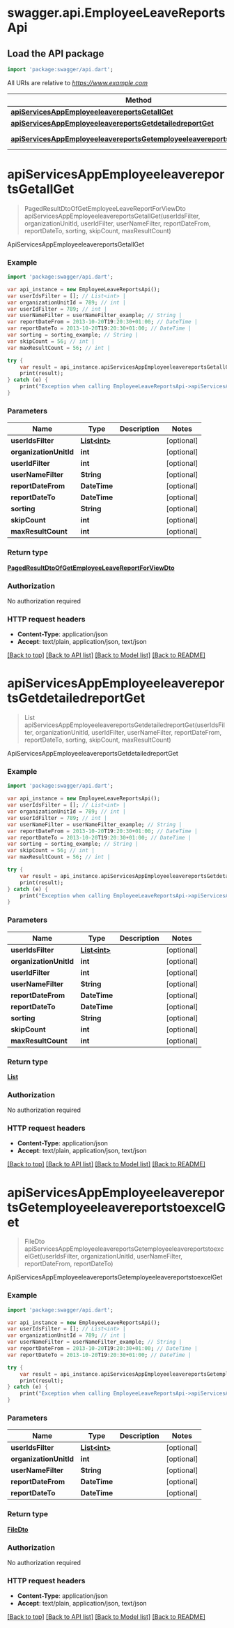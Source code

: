 # swagger.api.EmployeeLeaveReportsApi

## Load the API package
```dart
import 'package:swagger/api.dart';
```

All URIs are relative to *https://www.example.com*

Method | HTTP request | Description
------------- | ------------- | -------------
[**apiServicesAppEmployeeleavereportsGetallGet**](EmployeeLeaveReportsApi.md#apiServicesAppEmployeeleavereportsGetallGet) | **GET** /api/services/app/EmployeeLeaveReports/GetAll | ApiServicesAppEmployeeleavereportsGetallGet
[**apiServicesAppEmployeeleavereportsGetdetailedreportGet**](EmployeeLeaveReportsApi.md#apiServicesAppEmployeeleavereportsGetdetailedreportGet) | **GET** /api/services/app/EmployeeLeaveReports/GetDetailedReport | ApiServicesAppEmployeeleavereportsGetdetailedreportGet
[**apiServicesAppEmployeeleavereportsGetemployeeleavereportstoexcelGet**](EmployeeLeaveReportsApi.md#apiServicesAppEmployeeleavereportsGetemployeeleavereportstoexcelGet) | **GET** /api/services/app/EmployeeLeaveReports/GetEmployeeLeaveReportsToExcel | ApiServicesAppEmployeeleavereportsGetemployeeleavereportstoexcelGet


# **apiServicesAppEmployeeleavereportsGetallGet**
> PagedResultDtoOfGetEmployeeLeaveReportForViewDto apiServicesAppEmployeeleavereportsGetallGet(userIdsFilter, organizationUnitId, userIdFilter, userNameFilter, reportDateFrom, reportDateTo, sorting, skipCount, maxResultCount)

ApiServicesAppEmployeeleavereportsGetallGet



### Example 
```dart
import 'package:swagger/api.dart';

var api_instance = new EmployeeLeaveReportsApi();
var userIdsFilter = []; // List<int> | 
var organizationUnitId = 789; // int | 
var userIdFilter = 789; // int | 
var userNameFilter = userNameFilter_example; // String | 
var reportDateFrom = 2013-10-20T19:20:30+01:00; // DateTime | 
var reportDateTo = 2013-10-20T19:20:30+01:00; // DateTime | 
var sorting = sorting_example; // String | 
var skipCount = 56; // int | 
var maxResultCount = 56; // int | 

try { 
    var result = api_instance.apiServicesAppEmployeeleavereportsGetallGet(userIdsFilter, organizationUnitId, userIdFilter, userNameFilter, reportDateFrom, reportDateTo, sorting, skipCount, maxResultCount);
    print(result);
} catch (e) {
    print("Exception when calling EmployeeLeaveReportsApi->apiServicesAppEmployeeleavereportsGetallGet: $e\n");
}
```

### Parameters

Name | Type | Description  | Notes
------------- | ------------- | ------------- | -------------
 **userIdsFilter** | [**List&lt;int&gt;**](int.md)|  | [optional] 
 **organizationUnitId** | **int**|  | [optional] 
 **userIdFilter** | **int**|  | [optional] 
 **userNameFilter** | **String**|  | [optional] 
 **reportDateFrom** | **DateTime**|  | [optional] 
 **reportDateTo** | **DateTime**|  | [optional] 
 **sorting** | **String**|  | [optional] 
 **skipCount** | **int**|  | [optional] 
 **maxResultCount** | **int**|  | [optional] 

### Return type

[**PagedResultDtoOfGetEmployeeLeaveReportForViewDto**](PagedResultDtoOfGetEmployeeLeaveReportForViewDto.md)

### Authorization

No authorization required

### HTTP request headers

 - **Content-Type**: application/json
 - **Accept**: text/plain, application/json, text/json

[[Back to top]](#) [[Back to API list]](../README.md#documentation-for-api-endpoints) [[Back to Model list]](../README.md#documentation-for-models) [[Back to README]](../README.md)

# **apiServicesAppEmployeeleavereportsGetdetailedreportGet**
> List<GetDetailedEmployeeLeaveReportForViewDto> apiServicesAppEmployeeleavereportsGetdetailedreportGet(userIdsFilter, organizationUnitId, userIdFilter, userNameFilter, reportDateFrom, reportDateTo, sorting, skipCount, maxResultCount)

ApiServicesAppEmployeeleavereportsGetdetailedreportGet



### Example 
```dart
import 'package:swagger/api.dart';

var api_instance = new EmployeeLeaveReportsApi();
var userIdsFilter = []; // List<int> | 
var organizationUnitId = 789; // int | 
var userIdFilter = 789; // int | 
var userNameFilter = userNameFilter_example; // String | 
var reportDateFrom = 2013-10-20T19:20:30+01:00; // DateTime | 
var reportDateTo = 2013-10-20T19:20:30+01:00; // DateTime | 
var sorting = sorting_example; // String | 
var skipCount = 56; // int | 
var maxResultCount = 56; // int | 

try { 
    var result = api_instance.apiServicesAppEmployeeleavereportsGetdetailedreportGet(userIdsFilter, organizationUnitId, userIdFilter, userNameFilter, reportDateFrom, reportDateTo, sorting, skipCount, maxResultCount);
    print(result);
} catch (e) {
    print("Exception when calling EmployeeLeaveReportsApi->apiServicesAppEmployeeleavereportsGetdetailedreportGet: $e\n");
}
```

### Parameters

Name | Type | Description  | Notes
------------- | ------------- | ------------- | -------------
 **userIdsFilter** | [**List&lt;int&gt;**](int.md)|  | [optional] 
 **organizationUnitId** | **int**|  | [optional] 
 **userIdFilter** | **int**|  | [optional] 
 **userNameFilter** | **String**|  | [optional] 
 **reportDateFrom** | **DateTime**|  | [optional] 
 **reportDateTo** | **DateTime**|  | [optional] 
 **sorting** | **String**|  | [optional] 
 **skipCount** | **int**|  | [optional] 
 **maxResultCount** | **int**|  | [optional] 

### Return type

[**List<GetDetailedEmployeeLeaveReportForViewDto>**](GetDetailedEmployeeLeaveReportForViewDto.md)

### Authorization

No authorization required

### HTTP request headers

 - **Content-Type**: application/json
 - **Accept**: text/plain, application/json, text/json

[[Back to top]](#) [[Back to API list]](../README.md#documentation-for-api-endpoints) [[Back to Model list]](../README.md#documentation-for-models) [[Back to README]](../README.md)

# **apiServicesAppEmployeeleavereportsGetemployeeleavereportstoexcelGet**
> FileDto apiServicesAppEmployeeleavereportsGetemployeeleavereportstoexcelGet(userIdsFilter, organizationUnitId, userNameFilter, reportDateFrom, reportDateTo)

ApiServicesAppEmployeeleavereportsGetemployeeleavereportstoexcelGet



### Example 
```dart
import 'package:swagger/api.dart';

var api_instance = new EmployeeLeaveReportsApi();
var userIdsFilter = []; // List<int> | 
var organizationUnitId = 789; // int | 
var userNameFilter = userNameFilter_example; // String | 
var reportDateFrom = 2013-10-20T19:20:30+01:00; // DateTime | 
var reportDateTo = 2013-10-20T19:20:30+01:00; // DateTime | 

try { 
    var result = api_instance.apiServicesAppEmployeeleavereportsGetemployeeleavereportstoexcelGet(userIdsFilter, organizationUnitId, userNameFilter, reportDateFrom, reportDateTo);
    print(result);
} catch (e) {
    print("Exception when calling EmployeeLeaveReportsApi->apiServicesAppEmployeeleavereportsGetemployeeleavereportstoexcelGet: $e\n");
}
```

### Parameters

Name | Type | Description  | Notes
------------- | ------------- | ------------- | -------------
 **userIdsFilter** | [**List&lt;int&gt;**](int.md)|  | [optional] 
 **organizationUnitId** | **int**|  | [optional] 
 **userNameFilter** | **String**|  | [optional] 
 **reportDateFrom** | **DateTime**|  | [optional] 
 **reportDateTo** | **DateTime**|  | [optional] 

### Return type

[**FileDto**](FileDto.md)

### Authorization

No authorization required

### HTTP request headers

 - **Content-Type**: application/json
 - **Accept**: text/plain, application/json, text/json

[[Back to top]](#) [[Back to API list]](../README.md#documentation-for-api-endpoints) [[Back to Model list]](../README.md#documentation-for-models) [[Back to README]](../README.md)


